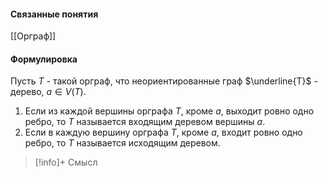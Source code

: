 #### Связанные понятия
[[Орграф]]

#### Формулировка
Пусть $T$ - такой орграф, что неориентированные граф $\underline{T}$ - дерево, $a \in V(T)$.
1) Если из каждой вершины орграфа $T$, кроме $a$, выходит ровно одно ребро, то $T$ называется входящим деревом вершины $a$.
2) Если в каждую вершину орграфа $T$, кроме $a$, входит ровно одно ребро, то $T$ называется исходящим деревом.

>[!info]+ Смысл

